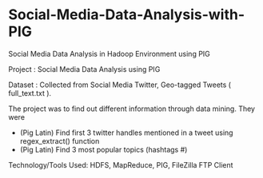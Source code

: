 # Social-Media-Data-Analysis-with-PIG
Social Media Data Analysis in Hadoop Environment using PIG

Project :  Social Media Data Analysis  using PIG

Dataset : Collected from Social Media Twitter, Geo-tagged Tweets ( full_text.txt ).

The project was to find out different information through data mining. They were
* (Pig Latin) Find first 3 twitter handles mentioned in a tweet using regex_extract() function
*	(Pig Latin) Find 3 most popular topics (hashtags #)

Technology/Tools  Used:  HDFS, MapReduce, PIG, FileZilla FTP Client 
